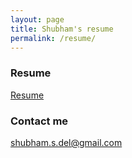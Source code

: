 ```yaml
---
layout: page
title: Shubham's resume
permalink: /resume/
---
```



### Resume
[Resume](./_layouts/resume.html)


### Contact me

[shubham.s.del@gmail.com](mailto:shubham.s.del@gmail.com)
